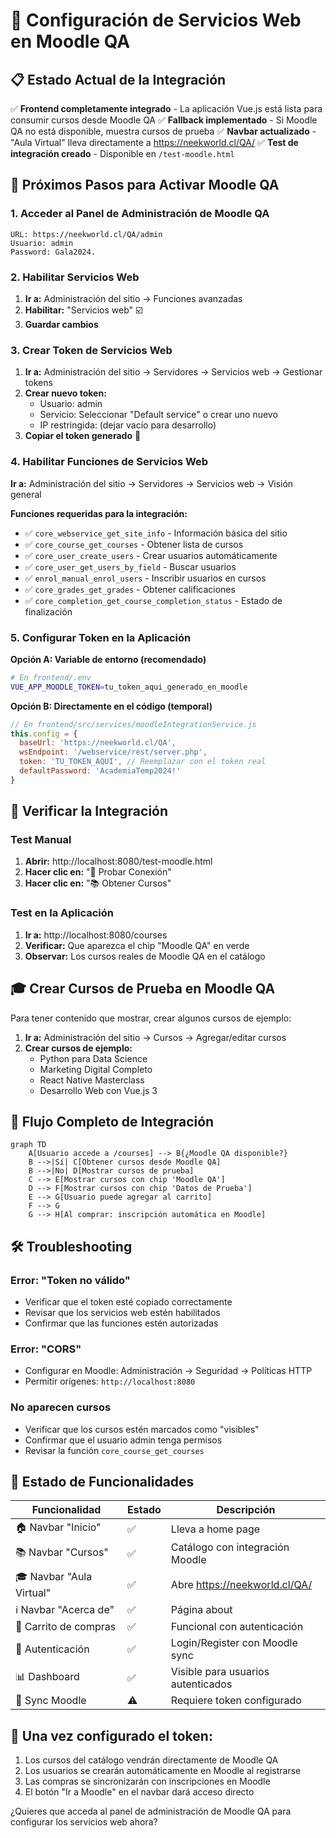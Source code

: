 # 🔧 Configuración de Servicios Web en Moodle QA

## 📋 Estado Actual de la Integración

✅ **Frontend completamente integrado** - La aplicación Vue.js está lista para consumir cursos desde Moodle QA
✅ **Fallback implementado** - Si Moodle QA no está disponible, muestra cursos de prueba
✅ **Navbar actualizado** - "Aula Virtual" lleva directamente a https://neekworld.cl/QA/
✅ **Test de integración creado** - Disponible en `/test-moodle.html`

## 🎯 Próximos Pasos para Activar Moodle QA

### 1. Acceder al Panel de Administración de Moodle QA

```
URL: https://neekworld.cl/QA/admin
Usuario: admin
Password: Gala2024.
```

### 2. Habilitar Servicios Web

1. **Ir a:** Administración del sitio → Funciones avanzadas
2. **Habilitar:** "Servicios web" ☑️
3. **Guardar cambios**

### 3. Crear Token de Servicios Web

1. **Ir a:** Administración del sitio → Servidores → Servicios web → Gestionar tokens
2. **Crear nuevo token:**
   - Usuario: admin
   - Servicio: Seleccionar "Default service" o crear uno nuevo
   - IP restringida: (dejar vacío para desarrollo)
3. **Copiar el token generado** 🔑

### 4. Habilitar Funciones de Servicios Web

**Ir a:** Administración del sitio → Servidores → Servicios web → Visión general

**Funciones requeridas para la integración:**
- ✅ `core_webservice_get_site_info` - Información básica del sitio
- ✅ `core_course_get_courses` - Obtener lista de cursos
- ✅ `core_user_create_users` - Crear usuarios automáticamente
- ✅ `core_user_get_users_by_field` - Buscar usuarios
- ✅ `enrol_manual_enrol_users` - Inscribir usuarios en cursos
- ✅ `core_grades_get_grades` - Obtener calificaciones
- ✅ `core_completion_get_course_completion_status` - Estado de finalización

### 5. Configurar Token en la Aplicación

**Opción A: Variable de entorno (recomendado)**
```bash
# En frontend/.env
VUE_APP_MOODLE_TOKEN=tu_token_aqui_generado_en_moodle
```

**Opción B: Directamente en el código (temporal)**
```javascript
// En frontend/src/services/moodleIntegrationService.js
this.config = {
  baseUrl: 'https://neekworld.cl/QA',
  wsEndpoint: '/webservice/rest/server.php',
  token: 'TU_TOKEN_AQUI', // Reemplazar con el token real
  defaultPassword: 'AcademiaTemp2024!'
}
```

## 🧪 Verificar la Integración

### Test Manual
1. **Abrir:** http://localhost:8080/test-moodle.html
2. **Hacer clic en:** "🔗 Probar Conexión"
3. **Hacer clic en:** "📚 Obtener Cursos"

### Test en la Aplicación
1. **Ir a:** http://localhost:8080/courses
2. **Verificar:** Que aparezca el chip "Moodle QA" en verde
3. **Observar:** Los cursos reales de Moodle QA en el catálogo

## 🎓 Crear Cursos de Prueba en Moodle QA

Para tener contenido que mostrar, crear algunos cursos de ejemplo:

1. **Ir a:** Administración del sitio → Cursos → Agregar/editar cursos
2. **Crear cursos de ejemplo:**
   - Python para Data Science
   - Marketing Digital Completo  
   - React Native Masterclass
   - Desarrollo Web con Vue.js 3

## 🔄 Flujo Completo de Integración

```mermaid
graph TD
    A[Usuario accede a /courses] --> B{¿Moodle QA disponible?}
    B -->|Sí| C[Obtener cursos desde Moodle QA]
    B -->|No| D[Mostrar cursos de prueba]
    C --> E[Mostrar cursos con chip 'Moodle QA']
    D --> F[Mostrar cursos con chip 'Datos de Prueba']
    E --> G[Usuario puede agregar al carrito]
    F --> G
    G --> H[Al comprar: inscripción automática en Moodle]
```

## 🛠️ Troubleshooting

### Error: "Token no válido"
- Verificar que el token esté copiado correctamente
- Revisar que los servicios web estén habilitados
- Confirmar que las funciones estén autorizadas

### Error: "CORS"
- Configurar en Moodle: Administración → Seguridad → Políticas HTTP
- Permitir orígenes: `http://localhost:8080`

### No aparecen cursos
- Verificar que los cursos estén marcados como "visibles"
- Confirmar que el usuario admin tenga permisos
- Revisar la función `core_course_get_courses`

## 📱 Estado de Funcionalidades

| Funcionalidad | Estado | Descripción |
|---------------|--------|-------------|
| 🏠 Navbar "Inicio" | ✅ | Lleva a home page |
| 📚 Navbar "Cursos" | ✅ | Catálogo con integración Moodle |
| 🎓 Navbar "Aula Virtual" | ✅ | Abre https://neekworld.cl/QA/ |
| ℹ️ Navbar "Acerca de" | ✅ | Página about |
| 🛒 Carrito de compras | ✅ | Funcional con autenticación |
| 👤 Autenticación | ✅ | Login/Register con Moodle sync |
| 📊 Dashboard | ✅ | Visible para usuarios autenticados |
| 🔄 Sync Moodle | ⚠️ | Requiere token configurado |

## 🎯 Una vez configurado el token:

1. Los cursos del catálogo vendrán directamente de Moodle QA
2. Los usuarios se crearán automáticamente en Moodle al registrarse
3. Las compras se sincronizarán con inscripciones en Moodle
4. El botón "Ir a Moodle" en el navbar dará acceso directo

¿Quieres que acceda al panel de administración de Moodle QA para configurar los servicios web ahora?
